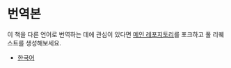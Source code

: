 # 번역본

이 책을 다른 언어로 번역하는 데에 관심이 있다면 [메인 레포지토리](https://github.com/rustwasm/book)를 포크하고 풀 리퀘스트를 생성해보세요.

- [한국어](https://github.com/evasquare/rust-wasm-book-ko)